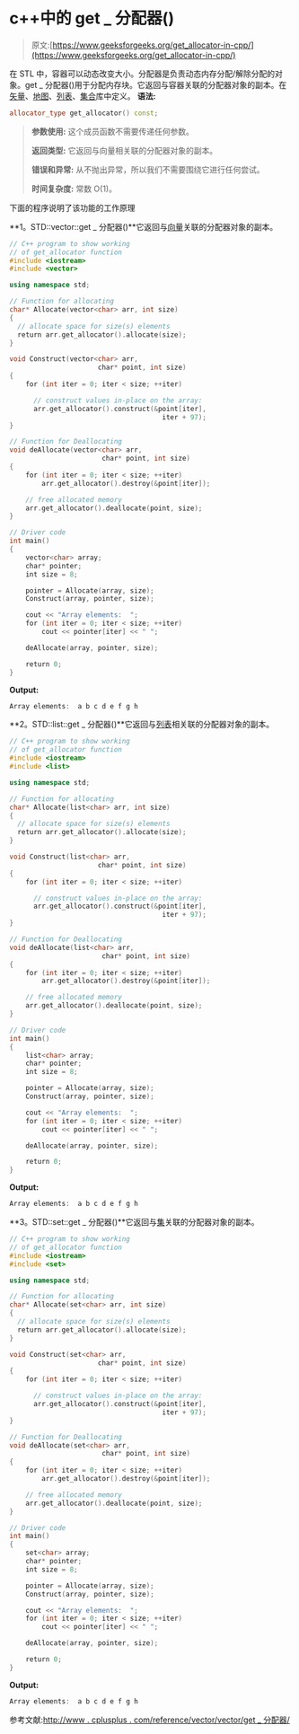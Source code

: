 # c++中的 get _ 分配器()

> 原文:[https://www.geeksforgeeks.org/get_allocator-in-cpp/](https://www.geeksforgeeks.org/get_allocator-in-cpp/)

在 STL 中，容器可以动态改变大小。分配器是负责动态内存分配/解除分配的对象。get _ 分配器()用于分配内存块。它返回与容器关联的分配器对象的副本。在[矢量](https://www.geeksforgeeks.org/vector-in-cpp-stl/)、[地图](https://www.geeksforgeeks.org/map-associative-containers-the-c-standard-template-library-stl/)、[列表](https://www.geeksforgeeks.org/list-cpp-stl/)、[集合](https://www.geeksforgeeks.org/set-in-cpp-stl/)库中定义。
**语法:**

```cpp
allocator_type get_allocator() const;
```

> **参数使用:**
> 这个成员函数不需要传递任何参数。
> 
> **返回类型:**
> 它返回与向量相关联的分配器对象的副本。
> 
> **错误和异常:**
> 从不抛出异常，所以我们不需要围绕它进行任何尝试。
> 
> **时间复杂度:**
> 常数 O(1)。

下面的程序说明了该功能的工作原理

**1。STD::vector::get _ 分配器()**它返回与[向量](https://www.geeksforgeeks.org/vector-in-cpp-stl/)关联的分配器对象的副本。

```cpp
// C++ program to show working 
// of get_allocator function
#include <iostream>
#include <vector>

using namespace std;

// Function for allocating
char* Allocate(vector<char> arr, int size)
{
  // allocate space for size(s) elements
  return arr.get_allocator().allocate(size); 
}

void Construct(vector<char> arr,
                      char* point, int size)
{
    for (int iter = 0; iter < size; ++iter)

      // construct values in-place on the array:
      arr.get_allocator().construct(&point[iter],
                                      iter + 97); 
}

// Function for Deallocating
void deAllocate(vector<char> arr,
                       char* point, int size)
{
    for (int iter = 0; iter < size; ++iter)
        arr.get_allocator().destroy(&point[iter]);

    // free allocated memory    
    arr.get_allocator().deallocate(point, size); 
}

// Driver code
int main()
{
    vector<char> array;
    char* pointer;
    int size = 8;

    pointer = Allocate(array, size);
    Construct(array, pointer, size);

    cout << "Array elements:  ";
    for (int iter = 0; iter < size; ++iter)
        cout << pointer[iter] << " ";

    deAllocate(array, pointer, size);

    return 0;
}
```

**Output:**

```cpp
Array elements:  a b c d e f g h

```

**2。STD::list::get _ 分配器()**它返回与[列表](https://www.geeksforgeeks.org/list-cpp-stl/)相关联的分配器对象的副本。

```cpp
// C++ program to show working 
// of get_allocator function
#include <iostream>
#include <list>

using namespace std;

// Function for allocating
char* Allocate(list<char> arr, int size)
{
  // allocate space for size(s) elements
  return arr.get_allocator().allocate(size); 
}

void Construct(list<char> arr,
                      char* point, int size)
{
    for (int iter = 0; iter < size; ++iter)

      // construct values in-place on the array:
      arr.get_allocator().construct(&point[iter],
                                      iter + 97); 
}

// Function for Deallocating
void deAllocate(list<char> arr,
                       char* point, int size)
{
    for (int iter = 0; iter < size; ++iter)
        arr.get_allocator().destroy(&point[iter]);

    // free allocated memory    
    arr.get_allocator().deallocate(point, size); 
}

// Driver code
int main()
{
    list<char> array;
    char* pointer;
    int size = 8;

    pointer = Allocate(array, size);
    Construct(array, pointer, size);

    cout << "Array elements:  ";
    for (int iter = 0; iter < size; ++iter)
        cout << pointer[iter] << " ";

    deAllocate(array, pointer, size);

    return 0;
}
```

**Output:**

```cpp
Array elements:  a b c d e f g h

```

**3。STD::set::get _ 分配器()**它返回与[集](https://www.geeksforgeeks.org/set-in-cpp-stl/)关联的分配器对象的副本。

```cpp
// C++ program to show working 
// of get_allocator function
#include <iostream>
#include <set>

using namespace std;

// Function for allocating
char* Allocate(set<char> arr, int size)
{
  // allocate space for size(s) elements
  return arr.get_allocator().allocate(size); 
}

void Construct(set<char> arr,
                      char* point, int size)
{
    for (int iter = 0; iter < size; ++iter)

      // construct values in-place on the array:
      arr.get_allocator().construct(&point[iter],
                                      iter + 97); 
}

// Function for Deallocating
void deAllocate(set<char> arr,
                       char* point, int size)
{
    for (int iter = 0; iter < size; ++iter)
        arr.get_allocator().destroy(&point[iter]);

    // free allocated memory    
    arr.get_allocator().deallocate(point, size); 
}

// Driver code
int main()
{
    set<char> array;
    char* pointer;
    int size = 8;

    pointer = Allocate(array, size);
    Construct(array, pointer, size);

    cout << "Array elements:  ";
    for (int iter = 0; iter < size; ++iter)
        cout << pointer[iter] << " ";

    deAllocate(array, pointer, size);

    return 0;
}
```

**Output:**

```cpp
Array elements:  a b c d e f g h

```

参考文献:[http://www . cplusplus . com/reference/vector/vector/get _ 分配器/](http://www.cplusplus.com/reference/vector/vector/get_allocator/)